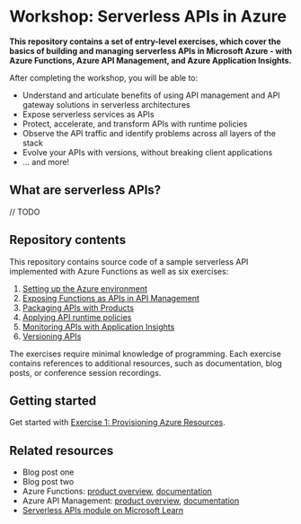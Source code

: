 # Workshop: Serverless APIs in Azure

**This repository contains a set of entry-level exercises, which cover the basics of building and managing serverless APIs in Microsoft Azure - with Azure Functions, Azure API Management, and Azure Application Insights.**

After completing the workshop, you will be able to:

- Understand and articulate benefits of using API management and API gateway solutions in serverless architectures
- Expose serverless services as APIs
- Protect, accelerate, and transform APIs with runtime policies
- Observe the API traffic and identify problems across all layers of the stack
- Evolve your APIs with versions, without breaking client applications
- ... and more!

## What are serverless APIs?

// TODO

## Repository contents

This repository contains source code of a sample serverless API implemented with Azure Functions as well as six exercises:

1. [Setting up the Azure environment](./readme/1%20-%20Provision%20Azure%20resources.md)
1. [Exposing Functions as APIs in API Management](./readme/2%20-%20Import%20APIs.md)
1. [Packaging APIs with Products](./readme/3%20-%20Products.md)
1. [Applying API runtime policies](./readme/4%20-%20Apply%20policies%20and%20revisions.md)
1. [Monitoring APIs with Application Insights](./readme/5%20-%20Monitoring.md)
1. [Versioning APIs](./readme/6%20-%20Versions.md)

The exercises require minimal knowledge of programming. Each exercise contains references to additional resources, such as documentation, blog posts, or conference session recordings.

## Getting started

Get started with [Exercise 1: Provisioning Azure Resources](./readme/1%20-%20Provision%20Azure%20resources.md).

## Related resources

- Blog post one
- Blog post two
- Azure Functions: [product overview](https://azure.microsoft.com/services/functions/), [documentation](https://docs.microsoft.com/azure/azure-functions/)
- Azure API Management: [product overview](https://aka.ms/apimlearn), [documentation](https://aka.ms/apimdocs)
- [Serverless APIs module on Microsoft Learn](https://docs.microsoft.com/learn/modules/build-serverless-api-with-functions-api-management/)